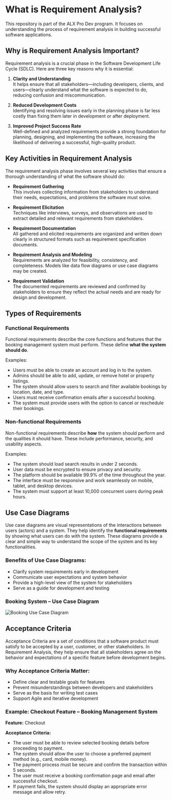 # What is Requirement Analysis?

This repository is part of the ALX Pro Dev program. It focuses on understanding the process of requirement analysis in building successful software applications.


## Why is Requirement Analysis Important?

Requirement analysis is a crucial phase in the Software Development Life Cycle (SDLC). Here are three key reasons why it is essential:

1. **Clarity and Understanding**  
   It helps ensure that all stakeholders—including developers, clients, and users—clearly understand what the software is expected to do, reducing confusion and miscommunication.

2. **Reduced Development Costs**  
   Identifying and resolving issues early in the planning phase is far less costly than fixing them later in development or after deployment.

3. **Improved Project Success Rate**  
   Well-defined and analyzed requirements provide a strong foundation for planning, designing, and implementing the software, increasing the likelihood of delivering a successful, high-quality product.


## Key Activities in Requirement Analysis

The requirement analysis phase involves several key activities that ensure a thorough understanding of what the software should do:

- **Requirement Gathering**  
  This involves collecting information from stakeholders to understand their needs, expectations, and problems the software must solve.

- **Requirement Elicitation**  
  Techniques like interviews, surveys, and observations are used to extract detailed and relevant requirements from stakeholders.

- **Requirement Documentation**  
  All gathered and elicited requirements are organized and written down clearly in structured formats such as requirement specification documents.

- **Requirement Analysis and Modeling**  
  Requirements are analyzed for feasibility, consistency, and completeness. Models like data flow diagrams or use case diagrams may be created.

- **Requirement Validation**  
  The documented requirements are reviewed and confirmed by stakeholders to ensure they reflect the actual needs and are ready for design and development.



## Types of Requirements

### Functional Requirements

Functional requirements describe the core functions and features that the booking management system must perform. These define **what the system should do**.

Examples:
- Users must be able to create an account and log in to the system.
- Admins should be able to add, update, or remove hotel or property listings.
- The system should allow users to search and filter available bookings by location, date, and type.
- Users must receive confirmation emails after a successful booking.
- The system must provide users with the option to cancel or reschedule their bookings.

### Non-functional Requirements

Non-functional requirements describe **how** the system should perform and the qualities it should have. These include performance, security, and usability aspects.

Examples:
- The system should load search results in under 2 seconds.
- User data must be encrypted to ensure privacy and security.
- The platform should be available 99.9% of the time throughout the year.
- The interface must be responsive and work seamlessly on mobile, tablet, and desktop devices.
- The system must support at least 10,000 concurrent users during peak hours.



## Use Case Diagrams

Use case diagrams are visual representations of the interactions between users (actors) and a system. They help identify the **functional requirements** by showing what users can do with the system. These diagrams provide a clear and simple way to understand the scope of the system and its key functionalities.

### Benefits of Use Case Diagrams:
- Clarify system requirements early in development
- Communicate user expectations and system behavior
- Provide a high-level view of the system for stakeholders
- Serve as a guide for development and testing

### Booking System – Use Case Diagram

![Booking Use Case Diagram](alx-booking-uc.png)




## Acceptance Criteria

Acceptance Criteria are a set of conditions that a software product must satisfy to be accepted by a user, customer, or other stakeholders. In Requirement Analysis, they help ensure that all stakeholders agree on the behavior and expectations of a specific feature before development begins.

### Why Acceptance Criteria Matter:
- Define clear and testable goals for features
- Prevent misunderstandings between developers and stakeholders
- Serve as the basis for writing test cases
- Support Agile and iterative development

### Example: Checkout Feature – Booking Management System

**Feature:** Checkout

**Acceptance Criteria:**
- The user must be able to review selected booking details before proceeding to payment.
- The system should allow the user to choose a preferred payment method (e.g., card, mobile money).
- The payment process must be secure and confirm the transaction within 5 seconds.
- The user must receive a booking confirmation page and email after successful checkout.
- If payment fails, the system should display an appropriate error message and allow retry.


